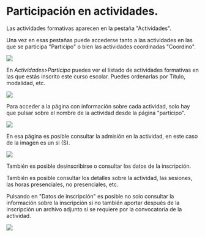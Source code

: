 # Participación en actividades.

Las actividades formativas aparecen en la pestaña "Actividades".

Una vez en esas pestañas puede accederse tanto a las actividades en las que se participa "Participo" o bien las actividades coordinadas "Coordino".

![](/assets/Selección_716b.png)

En _Actividades>Participo_ puedes ver el listado de actividades formativas en las que estás inscrito este curso escolar. Puedes ordenarlas por Título, modalidad, etc.

![](/assets/Selección_718.png)

Para acceder a la página con información sobre cada actividad, solo hay que pulsar sobre el nombre de la actividad desde la página "participo".

![](/assets/Selección_717.png)

En esa página es posible consultar la admisión en la actividad, en este caso de la imagen es un si (S). 

![](/assets/Selección_719.png)

También es posible desinscribirse o consultar los datos de la inscripción.

También es posible consultar los detalles sobre la actividad, las sesiones, las horas presenciales, no presenciales, etc.

Pulsando en "Datos de inscripción" es posible no solo consultar la información sobre la inscripción si no también aportar después de la inscripción un archivo adjunto si se requiere por la convocatoria de la actividad.

![](/assets/Selección_720.png)